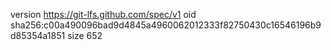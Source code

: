 version https://git-lfs.github.com/spec/v1
oid sha256:c00a490096bad9d4845a4960062012333f82750430c16546196b9d85354a1851
size 652
